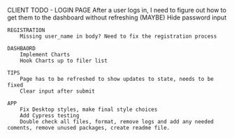 CLIENT TODO -
    LOGIN PAGE
        After a user logs in, I need to figure out how to get them to the dashboard without refreshing
        (MAYBE) Hide password input

    REGISTRATION 
        Missing user_name in body? Need to fix the registration process

    DASHBAORD
        Implement Charts
        Hook Charts up to filer list

    TIPS
        Page has to be refreshed to show updates to state, needs to be fixed
        Clear input after submit

    APP
        Fix Desktop styles, make final style choices
        Add Cypress testing 
        Double check all files, format, remove logs and add any needed coments, remove unused packages, create readme file.
